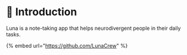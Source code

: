 # 📖 Introduction

Luna is a note-taking app that helps neurodivergent people in their daily tasks.

{% embed url="https://github.com/LunaCrew" %}
